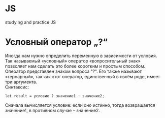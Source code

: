 # JS
studying and practice JS

# Условный оператор „?“

Иногда нам нужно определить переменную в зависимости от условия.  
Так называемый «условный» оператор «вопросительный знак» позволяет нам сделать это более коротким и простым способом.  
Оператор представлен знаком вопроса "?". Его также называют «тернарный», так как этот оператор, единственный в своём роде, имеет три аргумента.  
Синтаксис:

    let result = условие ? значение1 : значение2;

Сначала вычисляется условие: если оно истинно, тогда возвращается значение1, в противном случае – значение2.

